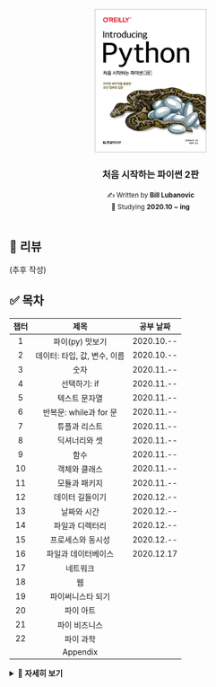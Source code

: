 <!-- PROJECT LOGO -->
<br />
<div align="center">
  <a href="http://www.yes24.com/Product/Goods/91870652">
    <img src="logo.png" alt="Logo" width="200">
  </a>
  <h3>처음 시작하는 파이썬 2판</h3>
  <small>✍ Written by <b>Bill Lubanovic</b></small>
  <br />
  <small>📆 Studying <b>2020.10 ~ ing</b></small>
</div>

<br />

## 📄 리뷰

(추후 작성)


## ✅ 목차

| 챕터  |             제목             | 공부 날짜  |
| :---: | :--------------------------: | :--------: |
|   1   |       파이(py) 맛보기        | 2020.10.-- |
|   2   | 데이터: 타입, 값, 변수, 이름 | 2020.10.-- |
|   3   |             숫자             | 2020.11.-- |
|   4   |         선택하기: if         | 2020.11.-- |
|   5   |        텍스트 문자열         | 2020.11.-- |
|   6   |    반복문: while과 for 문    | 2020.11.-- |
|   7   |        튜플과 리스트         | 2020.11.-- |
|   8   |        딕셔너리와 셋         | 2020.11.-- |
|   9   |             함수             | 2020.11.-- |
|  10   |        객체와 클래스         | 2020.11.-- |
|  11   |        모듈과 패키지         | 2020.11.-- |
|  12   |       데이터 길들이기        | 2020.12.-- |
|  13   |         날짜와 시간          | 2020.12.-- |
|  14   |       파일과 디렉터리        | 2020.12.-- |
|  15   |      프로세스와 동시성       | 2020.12.-- |
|  16   |     파일과 데이터베이스      | 2020.12.17 |
|  17   |           네트워크           |            |
|  18   |              웹              |            |
|  19   |      파이써니스타 되기       |            |
|  20   |          파이 아트           |            |
|  21   |        파이 비즈니스         |            |
|  22   |          파이 과학           |            |
|       |           Appendix           |            |

<details markdown="1">
<summary><strong>👀 자세히 보기</strong></summary>



### 1장장. 파이(py) 맛보기

| 챕터  |        제목         | 공부 여부 |
| :---: | :-----------------: | :-------: |
|  1.1  |      미스터리       |     ✔     |
|  1.2  |    작은 프로그램    |     ✔     |
|  1.3  | 조금 더 큰 프로그램 |     ✔     |
|  1.4  |     파이썬 활용     |     ✔     |
|  1.5  | 파이썬과 다른 언어  |     ✔     |
|  1.6  |   왜 파이썬인가?    |     ✔     |
|  1.7  | 상황에 따른 파이썬  |     ✔     |
|  1.8  | 파이썬 2와 파이썬 3 |     ✔     |
|  1.9  |   파이썬 설치하기   |     ✔     |
| 1.10  |   파이썬 실행하기   |     ✔     |
| 1.11  |     파이썬 철학     |     ✔     |
| 1.12  |    다음 장에서는    |     ✔     |
| 1.13  |      연습문제       |     ✔     |


### 2장. 데이터: 타입, 값, 변수, 이름

| 챕터  |             제목              | 공부 여부 |
| :---: | :---------------------------: | :-------: |
|  2.1  |    파이썬 데이터는 객체다     |     ✔     |
|  2.2  |             타입              |     ✔     |
|  2.3  |            가변성             |     ✔     |
|  2.4  |           리터럴 값           |     ✔     |
|  2.5  |             변수              |     ✔     |
|  2.6  |             할당              |     ✔     |
|  2.7  | 변수는 장소가 아니라 이름이다 |     ✔     |
|  2.8  |      여러 이름 할당하기       |     ✔     |
|  2.9  |          이름 재할당          |     ✔     |
| 2.10  |             복사              |     ✔     |
| 2.11  |        좋은 변수 이름         |     ✔     |
| 2.12  |         다음 장에서는         |     ✔     |
| 2.13  |           연습문제            |     ✔     |



### 3장. 숫자



| 챕터  |      제목       | 공부 여부 |
| :---: | :-------------: | :-------: |
|  3.1  |     불리언      |     ✔     |
|  3.2  |      정수       |     ✔     |
|  3.3  | 부동소수점 숫자 |     ✔     |
|  3.4  |    수학 함수    |     ✔     |
|  3.5  |  다음 장에서는  |     ✔     |
|  3.6  |    연습문제     |     ✔     |



### 4장. 선택하기: if



| 챕터  |              제목              | 공부 여부 |
| :---: | :----------------------------: | :-------: |
|  4.1  |          주석 달기: #          |     ✔     |
|  4.2  |         라인 유지하기:         |     ✔     |
|  4.3  |    비교하기: if, elif, else    |     ✔     |
|  4.4  |          True와 False          |     ✔     |
|  4.5  |      여러 개 비교하기: in      |     ✔     |
|  4.6  | 새로운 기능: 바다코끼리 연산자 |     ✔     |
|  4.7  |         다음 장에서는          |     ✔     |
|  4.8  |            연습문제            |     ✔     |



### 5장. 텍스트 문자열



| 챕터  |            제목             | 공부 여부 |
| :---: | :-------------------------: | :-------: |
|  5.1  |    따옴표로 문자열 생성     |     ✔     |
|  5.2  | 문자열 타입으로 변환: str() |     ✔     |
|  5.3  |      이스케이프 문자:       |     ✔     |
|  5.4  |         결합하기: +         |     ✔     |
|  5.5  |        복제하기: \*         |     ✔     |
|  5.6  |       문자 추출: [ ]        |     ✔     |
|  5.7  | 슬라이스로 부분 문자열 추출 |     ✔     |
|  5.8  |     문자열 길이: len()      |     ✔     |
|  5.9  |   문자열 나누기: split()    |     ✔     |
| 5.10  |   문자열 결합하기: join()   |     ✔     |
| 5.11  | 문자열 대체하기: replace()  |     ✔     |
| 5.12  |   문자열 스트립: strip()    |     ✔     |
| 5.13  |         검색과 선택         |     ✔     |
| 5.14  |          대소 문자          |     ✔     |
| 5.15  |            정렬             |     ✔     |
| 5.16  |           포매팅            |     ✔     |
| 5.17  |    더 많은 문자열 메서드    |     ✔     |
| 5.18  |        다음 장에서는        |     ✔     |
| 5.19  |          연습문제           |     ✔     |



### 6장. 반복문: while과 for 문



| 챕터  |        제목        | 공부 여부 |
| :---: | :----------------: | :-------: |
|  6.1  |  반복하기: while   |     ✔     |
|  6.2  | 순회하기: for와 in |     ✔     |
|  6.3  |  기타 이터레이터   |     ✔     |
|  6.4  |   다음 장에서는    |     ✔     |
|  6.5  |      연습문제      |     ✔     |



### 7장. 튜플과 리스트



| 챕터  |          제목          | 공부 여부 |
| :---: | :--------------------: | :-------: |
|  7.1  |          튜플          |     ✔     |
|  7.2  |         리스트         |     ✔     |
|  7.3  |     튜플 vs 리스트     |     ✔     |
|  7.4  | 튜플 컴프리헨션은 없다 |     ✔     |
|  7.5  |     다음 장에서는      |     ✔     |
|  7.6  |        연습문제        |     ✔     |



### 8장. 딕셔너리와 셋



| 챕터  |          제목          | 공부 여부 |
| :---: | :--------------------: | :-------: |
|  8.1  |        딕셔너리        |     ✔     |
|  8.2  |           셋           |     ✔     |
|  8.3  | 지금까지 배운 자료구조 |     ✔     |
|  8.4  |   자료구조 결합하기    |     ✔     |
|  8.5  |     다음 장에서는      |     ✔     |
|  8.6  |        연습문제        |     ✔     |



### 9장. 함수



| 챕터  |           제목            | 공부 여부 |
| :---: | :-----------------------: | :-------: |
|  9.1  |    함수 정의하기: def     |     ✔     |
|  9.2  |     함수 호출하기: ()     |     ✔     |
|  9.3  |      인수와 매개변수      |     ✔     |
|  9.4  |         독스트링          |     ✔     |
|  9.5  |      일등 시민: 함수      |     ✔     |
|  9.6  |         내부 함수         |     ✔     |
|  9.7  |     익명 함수: lambda     |     ✔     |
|  9.8  |        제너레이터         |     ✔     |
|  9.9  |        데커레이터         |     ✔     |
| 9.10  |   네임스페이스와 스코프   |     ✔     |
| 9.11  | 이름에 \_와 \_\_ 사용하기 |     ✔     |
| 9.12  |         재귀 함수         |     ✔     |
| 9.13  |        비동기 함수        |     ✔     |
| 9.14  |           예외            |     ✔     |
| 9.15  |       다음 장에서는       |     ✔     |
| 9.16  |         연습문제          |     ✔     |



### 10장. 객체와 클래스



| 챕터  |          제목           | 공부 여부 |
| :---: | :---------------------: | :-------: |
| 10.1  |    객체란 무엇인가?     |     ✔     |
| 10.2  |       간단한 객체       |     ✔     |
| 10.3  |          상속           |     ✔     |
| 10.4  |       자신: self        |     ✔     |
| 10.5  |        속성 접근        |     ✔     |
| 10.6  |       메서드 타입       |     ✔     |
| 10.7  |        덕 타이핑        |     ✔     |
| 10.8  |       매직 메서드       |     ✔     |
| 10.9  | 애그리게이션과 콤퍼지션 |     ✔     |
| 10.10 |  객체는 언제 사용할까?  |     ✔     |
| 10.11 |       네임드 튜플       |     ✔     |
| 10.12 |      데이터 클래스      |     ✔     |
| 10.13 |          attrs          |     ✔     |
| 10.14 |      다음 장에서는      |     ✔     |
| 10.15 |        연습문제         |     ✔     |



### 11장. 모듈과 패키지



| 챕터  |                  제목                  | 공부 여부 |
| :---: | :------------------------------------: | :-------: |
| 11.1  |            모듈과 import 문            |     ✔     |
| 11.2  |                 패키지                 |     ✔     |
| 11.3  |         파이썬 표준 라이브러리         |     ✔     |
| 11.4  | 배터리 장착: 다른 파이썬 코드 가져오기 |     ✔     |
| 11.5  |             다음 장에서는              |     ✔     |
| 11.6  |                연습문제                |     ✔     |



### 12장. 데이터 길들이기



| 챕터  |          제목           | 공부 여부 |
| :---: | :---------------------: | :-------: |
| 12.1  | 텍스트 문자열: 유니코드 |     ✔     |
| 12.2  |       정규 표현식       |     ✔     |
| 12.3  |       이진 데이터       |     ✔     |
| 12.4  |        보석 비유        |     ✔     |
| 12.5  |      다음 장에서는      |     ✔     |
| 12.6  |        연습문제         |     ✔     |



### 13장. 날짜와 시간



| 챕터  |         제목          | 공부 여부 |
| :---: | :-------------------: | :-------: |
| 13.1  |         윤년          |     ✔     |
| 13.2  |     datetime 모듈     |     ✔     |
| 13.3  |       time 모듈       |     ✔     |
| 13.4  | 날짜와 시간 읽고 쓰기 |     ✔     |
| 13.5  |    시간 모듈 변환     |     ✔     |
| 13.6  |       대체 모듈       |     ✔     |
| 13.7  |     다음 장에서는     |     ✔     |
| 13.8  |       연습문제        |     ✔     |



### 14장. 파일과 디렉터리



| 챕터  |        제목        | 공부 여부 |
| :---: | :----------------: | :-------: |
| 14.1  |    파일 입출력     |     ✔     |
| 14.2  |    메모리 매핑     |     ✔     |
| 14.3  |    파일 명령어     |     ✔     |
| 14.4  |  디렉터리 명령어   |     ✔     |
| 14.5  |     경로 이름      |     ✔     |
| 14.6  | BytesIO와 StringIO |     ✔     |
| 14.7  |   다음 장에서는    |     ✔     |
| 14.8  |      연습문제      |     ✔     |



### 15장. 프로세스와 동시성



| 챕터  |        제목         | 공부 여부 |
| :---: | :-----------------: | :-------: |
| 15.1  | 프로그램과 프로세스 |     ✔     |
| 15.2  |     명령 자동화     |     ✔     |
| 15.3  |       동시성        |     ✔     |
| 15.4  |    다음 장에서는    |     ✔     |
| 15.5  |      연습문제       |     ✔     |



### 16장. 파일과 데이터베이스



| 챕터  |          제목          | 공부 날짜  |
| :---: | :--------------------: | :--------: |
| 16.1  |    플랫 텍스트 파일    | 2020.12.17 |
| 16.2  |   패디드 텍스트 파일   | 2020.12.17 |
| 16.3  |  표 형식 텍스트 파일   | 2020.12.17 |
| 16.4  |       이진 파일        | 2020.12.17 |
| 16.5  |  관계형 데이터베이스   | 2020.12.17 |
| 16.6  |  NoSQL 데이터 스토어   | 2020.12.17 |
| 16.7  | 풀 텍스트 데이터베이스 | 2020.12.17 |
| 16.8  |     다음 장에서는      | 2020.12.17 |
| 16.9  |        연습문제        |            |



### 17장. 네트워크



| 챕터  |        제목        | 공부 날짜 |
| :---: | :----------------: | :-------: |
| 17.1  |       TCP/IP       |           |
| 17.2  |   네트워크 패턴    |           |
| 17.3  |   요청-응답 패턴   |           |
| 17.4  |   발행-구독 패턴   |           |
| 17.5  |   인터넷 서비스    |           |
| 17.6  |  웹 서비스와 API   |           |
| 17.7  |   데이터 직렬화    |           |
| 17.8  | 원격 프로시저 호출 |           |
| 17.9  |   원격 관리 도구   |           |
| 17.10 |      빅데이터      |           |
| 17.11 |      클라우드      |           |
| 17.12 |        도커        |           |
| 17.14 |   다음 장에서는    |           |
| 17.15 |      연습문제      |           |



### 18장. 웹



| 챕터  |          제목           | 공부 날짜 |
| :---: | :---------------------: | :-------: |
| 18.1  |      웹 클라이언트      |           |
| 18.2  |         웹 서버         |           |
| 18.3  |   웹 서버 프레임워크    |           |
| 18.4  | 데이터베이스 프레임워크 |           |
| 18.5  |   웹 서비스와 자동화    |           |
| 18.6  |      웹 API와 REST      |           |
| 18.7  |    크롤링과 스크래핑    |           |
| 18.8  |     영화 검색 예제      |           |
| 18.9  |      다음 장에서는      |           |
| 18.10 |        연습문제         |           |



### 19장. 파이써니스타 되기



| 챕터  |       제목        | 공부 날짜 |
| :---: | :---------------: | :-------: |
| 19.1  |  프로그래밍이란   |           |
| 19.2  | 파이썬 코드 찾기  |           |
| 19.3  |    패키지 설치    |           |
| 19.4  |        IDE        |           |
| 19.5  |    이름과 문서    |           |
| 19.6  |     타입 힌트     |           |
| 19.7  |      테스트       |           |
| 19.8  |    코드 디버깅    |           |
| 19.9  | 로그 에러 메시지  |           |
| 19.10 |    코드 최적화    |           |
| 19.11 |    소스 컨트롤    |           |
| 19.12 |   프로그램 배포   |           |
| 19.13 | 이 책의 소스 코드 |           |
| 19.14 |     더 배우기     |           |
| 19.15 |   다음 장에서는   |           |
| 19.16 |     연습문제      |           |



### 20장. 파이 아트



| 챕터  |         제목         | 공부 날짜 |
| :---: | :------------------: | :-------: |
| 20.1  |      2D 그래픽       |           |
| 20.2  |      3D 그래픽       |           |
| 20.3  |    3D 애니메이션     |           |
| 20.4  |         GUI          |           |
| 20.5  | 플롯, 그래프, 시각화 |           |
| 20.6  |         게임         |           |
| 20.7  |     소리와 음악      |           |
| 20.8  |    다음 장에서는     |           |
| 20.9  |       연습문제       |           |



### 21장. 파이 비즈니스



| 챕터  |               제목               | 공부 날짜 |
| :---: | :------------------------------: | :-------: |
| 21.1  |            MS 오피스             |           |
| 21.2  |          비즈니스 업무           |           |
| 21.3  |       비즈니스 데이터 처리       |           |
| 21.4  | 오픈 소스 파이썬 비즈니스 패키지 |           |
| 21.5  |          금융과 파이썬           |           |
| 21.6  |           데이터 보안            |           |
| 21.7  |               지도               |           |
| 21.8  |          다음 장에서는           |           |
| 21.9  |             연습문제             |           |



### 22장. 파이 과학



| 챕터  |             제목             | 공부 날짜 |
| :---: | :--------------------------: | :-------: |
| 22.1  | 수학 및 통계 표준 라이브러리 |           |
| 22.2  |        과학과 파이썬         |           |
| 22.3  |            넘파이            |           |
| 22.4  |           사이파이           |           |
| 22.5  |            사이킷            |           |
| 22.6  |            판다스            |           |
| 22.7  |      파이썬과 과학 분야      |           |
| 22.8  |        다음 장에서는         |           |
| 22.9  |           연습문제           |           |



### Appendix



|    챕터    |         제목          | 공부 날짜 |
| :--------: | :-------------------: | :-------: |
| Appendix A | 하드웨어와 소프트웨어 |           |
| Appendix B |     파이썬 3 설치     |           |
| Appendix C | 완전히 다른 것: Async |           |
| Appendix D |     연습문제 정답     |           |
| Appendix E |      커닝페이퍼       |           |

</details>
